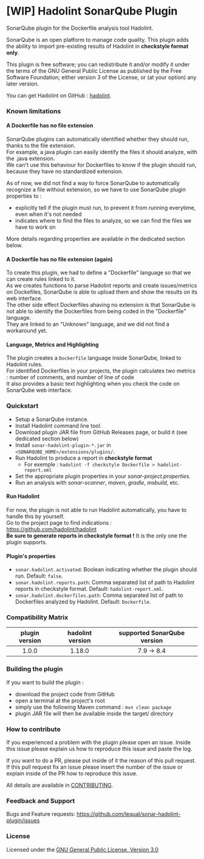 # [WIP] Hadolint SonarQube Plugin

SonarQube plugin for the Dockerfile analysis tool Hadolint.

SonarQube is an open platform to manage code quality. This plugin adds the ability to import pre-existing results of Hadolint in **checkstyle format only**.

This plugin is free software; you can redistribute it and/or modify it under the terms of the GNU General Public License as published by the Free Software Foundation; either version 3 of the License, or (at your option) any later version.

You can get Hadolint on GitHub : [hadolint](https://github.com/hadolint/hadolint).

### Known limitations

#### A Dockerfile has no file extension

SonarQube plugins can automatically identified whether they should run, thanks to the file extension.  
For example, a java plugin can easily identify the files it should analyze, with the .java extension.  
We can't use this behaviour for Dockerfiles to know if the plugin should run, because they have no standardized extension.  

As of now, we did not find a way to force SonarQube to automatically recognize a file without extension, so we have to use SonarQube plugin properties to :  
  
- explicitly tell if the plugin must run, to prevent it from running everytime, even when it's not needed  
- indicates where to find the files to analyze, so we can find the files we have to work on  

More details regarding properties are available in the dedicated section below.

#### A Dockerfile has no file extension (again)

To create this plugin, we had to define a "Dockerfile" language so that we can create rules linked to it.  
As we creates functions to parse Hadolint reports and create issues/metrics on Dockefiles, SonarQube is able to upload them and show the results on its web interface.  
The other side effect Dockerfiles ahaving no extension is that SonarQube is not able to identify the Dockerfiles from being coded in the "Dockerfile" language.  
They are linked to an "Unknown" language, and we did not find a workaround yet.  

#### Language, Metrics and Highlighting

The plugin creates a `Dockerfile` language inside SonarQube, linked to Hadolint rules.    
For identified Dockerfiles in your projects, the plugin calculates two metrics : number of comments, and number of line of code  
It also provides a basic text highlighting when you check the code on SonarQube web interface.  

### Quickstart
- Setup a SonarQube instance.
- Install Hadolint command line tool.
- Download plugin JAR file from GitHub Releases page, or build it (see dedicated section below)
- Install `sonar-hadolint-plugin-*.jar` in `<SONARQUBE_HOME>/extensions/plugins/`.
- Run Hadolint to produce a report in **checkstyle format**
  - For exemple : `hadolint -f checkstyle Dockerfile > hadolint-report.xml`
- Set the appropriate plugin properties in your *sonar-project.properties*.
- Run an analysis with *sonar-scanner*, *maven*, *gradle*, *msbuild*, etc.

#### Run Hadolint
For now, the plugin is not able to run Hadolint automatically, you have to handle this by yourself.  
Go to the project page to find indications : https://github.com/hadolint/hadolint  
**Be sure to generate reports in checkstyle format !** It is the only one the plugin supports.

#### Plugin's properties
- `sonar.hadolint.activated`: Boolean indicating whether the plugin should run. Default: `false`.
- `sonar.hadolint.reports.path`: Comma separated list of path to Hadolint reports in checkstyle format. Default: `hadolint-report.xml`.
- `sonar.hadolint.dockerfiles.path`: Comma separated list of path to Dockerfiles analyzed by Hadolint. Default: `Dockerfile`.

### Compatibility Matrix

|   plugin version   |    hadolint version     | supported SonarQube version |
|:------------------:|:-----------------------:|:---------------------------:|
|        1.0.0       |          1.18.0         |        7.9 -> 8.4           |

### Building the plugin
If you want to build the plugin :
- download the project code from GitHub
- open a terminal at the project's root
- simply use the following Maven command : `mvn clean package`
- plugin JAR file will then be available inside the target/ directory

### How to contribute
If you experienced a problem with the plugin please open an issue. Inside this issue please explain us how to reproduce this issue and paste the log. 

If you want to do a PR, please put inside of it the reason of this pull request. If this pull request fix an issue please insert the number of the issue or explain inside of the PR how to reproduce this issue.

All details are available in [CONTRIBUTING](https://github.com/lequal/sonar-hadolint-plugin/CONTRIBUTING.md).

### Feedback and Support

Bugs and Feature requests: https://github.com/lequal/sonar-hadolint-plugin/issues

### License
Licensed under the [GNU General Public License, Version 3.0](https://www.gnu.org/licenses/gpl.txt)
